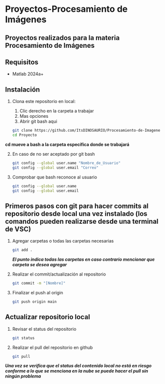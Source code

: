 # Proyectos-Procesamiento de Imágenes

## Proyectos realizados para la materia Procesamiento de Imágenes

## Requisitos

- Matlab 2024a+

## Instalación

1. Clona este repositorio en local:
    1. Clic derecho en la carpeta a trabajar
    2. Mas opciones
    3. Abrir git bash aqui
    
    ```bash
    git clone https://github.com/ItsDINOSAURIO/Procesamiento-de-Imagenes.git
    cd Proyecto 
    ```
**cd mueve a bash a la carpeta específica donde se trabajará**

2. En caso de no ser aceptado por git bash
    ```bash
    git config --global user.name "Nombre_de_Usuario"
    git config --global user.email "Correo"
    ```
3. Comprobar que bash reconoce al usuario
    ```bash
    git config --global user.name
    git config --global user.email
    ```

## Primeros pasos con git para hacer commits al repositorio desde local una vez instalado (los comandos pueden realizarse desde una terminal de VSC)

1. Agregar carpetas o todas las carpetas necesarias
   
    ```bash
    git add . 
    ```

    ***El punto indica todas las carpetas en caso contrario mencionar que carpeta se desea agregar***

2. Realizar el commit/actualización al repositorio
    
    ```bash
    git commit -m "[Nombre]" 
    ```

3. Finalizar el push al origin

    ```bash
    git push origin main 
    ```

## Actualizar repositorio local

1. Revisar el status del repositorio
   
    ```bash
    git status
    ```
2. Realizar el pull del repositorio en github
    
    ```bash
    git pull 
    ```
***Una vez se verifica que el status del contenido local no está en riesgo conforme a lo que se menciona en la nube se puede hacer el pull sin ningún problema***
